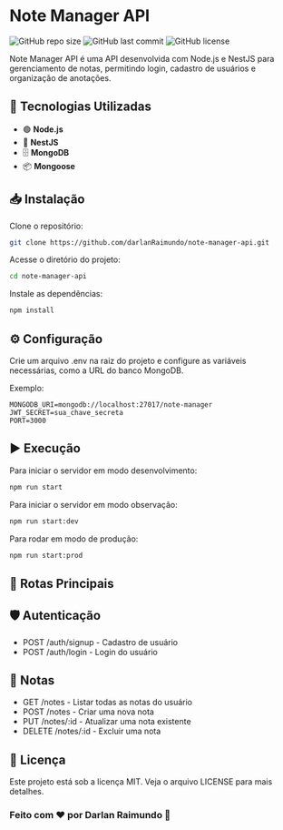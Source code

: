 # Note Manager API

![GitHub repo size](https://img.shields.io/github/repo-size/darlanRaimundo/note-manager-api)
![GitHub last commit](https://img.shields.io/github/last-commit/darlanRaimundo/note-manager-api)
![GitHub license](https://img.shields.io/github/license/darlanRaimundo/note-manager-api)

Note Manager API é uma API desenvolvida com Node.js e NestJS para gerenciamento de notas, permitindo login, cadastro de usuários e organização de anotações.

## 🚀 Tecnologias Utilizadas

- 🟢 **Node.js**
- 🚀 **NestJS**
- 🗄️ **MongoDB**
- 📦 **Mongoose**

## 📥 Instalação

Clone o repositório:

```bash
git clone https://github.com/darlanRaimundo/note-manager-api.git
```

Acesse o diretório do projeto:

```bash
cd note-manager-api
```

Instale as dependências:

```bash
npm install
```

## ⚙️ Configuração

Crie um arquivo .env na raiz do projeto e configure as variáveis necessárias, como a URL do banco MongoDB.

Exemplo:

```env
MONGODB_URI=mongodb://localhost:27017/note-manager
JWT_SECRET=sua_chave_secreta
PORT=3000
```

## ▶️ Execução

Para iniciar o servidor em modo desenvolvimento:

```bash
npm run start
```

Para iniciar o servidor em modo observação:

```bash
npm run start:dev
```

Para rodar em modo de produção:

```bash
npm run start:prod
```

## 🔗 Rotas Principais

## 🛡 Autenticação

- POST /auth/signup - Cadastro de usuário
- POST /auth/login - Login do usuário

## 📝 Notas

- GET /notes - Listar todas as notas do usuário
- POST /notes - Criar uma nova nota
- PUT /notes/:id - Atualizar uma nota existente
- DELETE /notes/:id - Excluir uma nota

## 📜 Licença

Este projeto está sob a licença MIT. Veja o arquivo LICENSE para mais detalhes.

### Feito com ❤ por Darlan Raimundo 🚀
